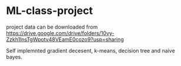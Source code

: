 # ML-class-project

project data can be downloaded from
https://drive.google.com/drive/folders/10vy-Zzkh1lnsTgWpotv48VEamE0cozo9?usp=sharing

Self implemnted gradient decesent, k-means, decision tree and naive bayes.
